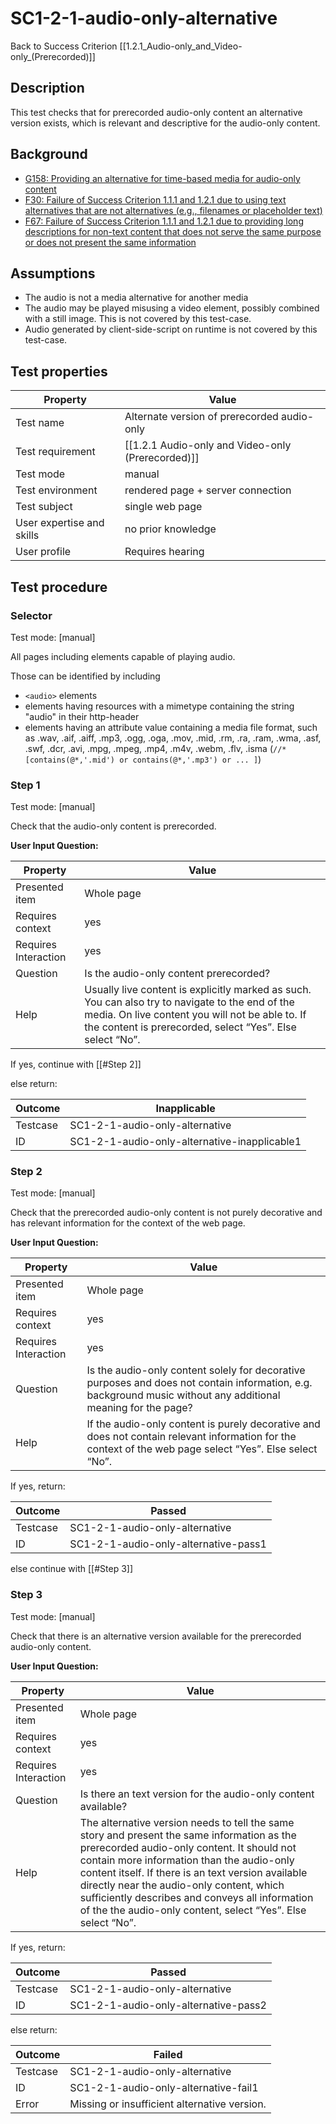 # SC1-2-1-audio-only-alternative

Back to Success Criterion [[1.2.1_Audio-only_and_Video-only_(Prerecorded)]]

## Description

This test checks that for prerecorded audio-only content an alternative version exists, which is relevant and descriptive for the audio-only content.

## Background

- [G158: Providing an alternative for time-based media for audio-only content](http://www.w3.org/TR/2014/NOTE-WCAG20-TECHS-20140916/G158)
- [F30: Failure of Success Criterion 1.1.1 and 1.2.1 due to using text alternatives that are not alternatives (e.g., filenames or placeholder text)](http://www.w3.org/TR/2014/NOTE-WCAG20-TECHS-20140916/F30)
- [F67: Failure of Success Criterion 1.1.1 and 1.2.1 due to providing long descriptions for non-text content that does not serve the same purpose or does not present the same information](http://www.w3.org/TR/2014/NOTE-WCAG20-TECHS-20140916/F67)

## Assumptions

- The audio is not a media alternative for another media
- The audio may be played misusing a video element, possibly combined with a still image. This is not covered by this test-case.
- Audio generated by client-side-script on runtime is not covered by this test-case.

## Test properties

| Property          | Value
|-------------------|----
| Test name         |Alternate version of prerecorded audio-only
| Test requirement  |[[1.2.1 Audio-only and Video-only (Prerecorded)]]
| Test mode         |manual
| Test environment  |rendered page + server connection
| Test subject      |single web page
| User expertise and skills |no prior knowledge
| User profile      |Requires hearing

## Test procedure

### Selector

Test mode: [manual]

All pages including elements capable of playing audio.

Those can be identified by including

- `<audio>` elements
- elements having resources with a mimetype containing the string "audio" in their http-header
- elements having an attribute value containing a media file format, such as .wav, .aif, .aiff, .mp3, .ogg, .oga, .mov, .mid, .rm, .ra, .ram, .wma, .asf, .swf, .dcr, .avi, .mpg, .mpeg, .mp4, .m4v, .webm, .flv, .isma   (`//*[contains(@*,'.mid') or contains(@*,'.mp3') or ... ]`)

### Step 1

Test mode: [manual]

Check that the audio-only content is prerecorded.

**User Input Question:**

| Property             | Value
|----------------------|---------
| Presented item       | Whole page
| Requires context     | yes
| Requires Interaction | yes
| Question             | Is the audio-only content prerecorded?
| Help                 | Usually live content is explicitly marked as such. You can also try to navigate to the end of the media. On live content you will not be able to. If the content is prerecorded, select “Yes”. Else select “No”.

If yes, continue with [[#Step 2]]

else return:

| Outcome  | Inapplicable
|----------|-----
| Testcase | SC1-2-1-audio-only-alternative
| ID       | SC1-2-1-audio-only-alternative-inapplicable1

### Step 2

Test mode: [manual]

Check that the prerecorded audio-only content is not purely decorative and has relevant information for the context of the web page.

**User Input Question:**

| Property             | Value
|----------------------|---------
| Presented item       | Whole page
| Requires context     | yes
| Requires Interaction | yes
| Question             | Is the audio-only content solely for decorative purposes and does not contain information, e.g. background music without any additional meaning for the page?
| Help                 | If the audio-only content is purely decorative and does not contain relevant information for the context of the web page select “Yes”. Else select “No”.

If yes, return:

| Outcome  | Passed
|----------|-----
| Testcase | SC1-2-1-audio-only-alternative
| ID       | SC1-2-1-audio-only-alternative-pass1

else continue with [[#Step 3]]

### Step 3

Test mode: [manual]

Check that there is an alternative version available for the prerecorded audio-only content.

**User Input Question:**

| Property             | Value
|----------------------|---------
| Presented item       | Whole page
| Requires context     | yes
| Requires Interaction | yes
| Question             | Is there an text version for the audio-only content available?
| Help                 | The alternative version needs to tell the same story and present the same information as the prerecorded audio-only content. It should not contain more information than the audio-only content itself. If there is an text version available directly near the audio-only content, which sufficiently describes and conveys all information of the the audio-only content, select “Yes”. Else select “No”.

If yes, return:

| Outcome  | Passed
|----------|-----
| Testcase | SC1-2-1-audio-only-alternative
| ID       | SC1-2-1-audio-only-alternative-pass2

else return:

| Outcome  | Failed
|----------|-----
| Testcase | SC1-2-1-audio-only-alternative
| ID       | SC1-2-1-audio-only-alternative-fail1
| Error    | Missing or insufficient alternative version.
